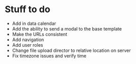 Stuff to do
===========

* Add in data calendar
* Add the ability to send a modal to the base template
* Make the URLs consistent
* Add navigation
* Add user roles
* Change file upload director to relative location on server
* Fix timezone issues and verify time